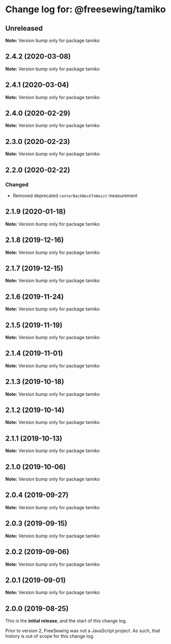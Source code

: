 # Change log for: @freesewing/tamiko


## Unreleased

**Note:** Version bump only for package tamiko


## 2.4.2 (2020-03-08)

**Note:** Version bump only for package tamiko


## 2.4.1 (2020-03-04)

**Note:** Version bump only for package tamiko


## 2.4.0 (2020-02-29)

**Note:** Version bump only for package tamiko


## 2.3.0 (2020-02-23)

**Note:** Version bump only for package tamiko


## 2.2.0 (2020-02-22)

### Changed

 - Removed deprecated `centerBackNeckToWaist` measurement
## 2.1.9 (2020-01-18)

**Note:** Version bump only for package tamiko


## 2.1.8 (2019-12-16)

**Note:** Version bump only for package tamiko


## 2.1.7 (2019-12-15)

**Note:** Version bump only for package tamiko


## 2.1.6 (2019-11-24)

**Note:** Version bump only for package tamiko


## 2.1.5 (2019-11-19)

**Note:** Version bump only for package tamiko


## 2.1.4 (2019-11-01)

**Note:** Version bump only for package tamiko


## 2.1.3 (2019-10-18)

**Note:** Version bump only for package tamiko


## 2.1.2 (2019-10-14)

**Note:** Version bump only for package tamiko


## 2.1.1 (2019-10-13)

**Note:** Version bump only for package tamiko


## 2.1.0 (2019-10-06)

**Note:** Version bump only for package tamiko


## 2.0.4 (2019-09-27)

**Note:** Version bump only for package tamiko


## 2.0.3 (2019-09-15)

**Note:** Version bump only for package tamiko


## 2.0.2 (2019-09-06)

**Note:** Version bump only for package tamiko


## 2.0.1 (2019-09-01)

**Note:** Version bump only for package tamiko




## 2.0.0 (2019-08-25)

This is the **initial release**, and the start of this change log.

Prior to version 2, FreeSewing was not a JavaScript project.
As such, that history is out of scope for this change log.
